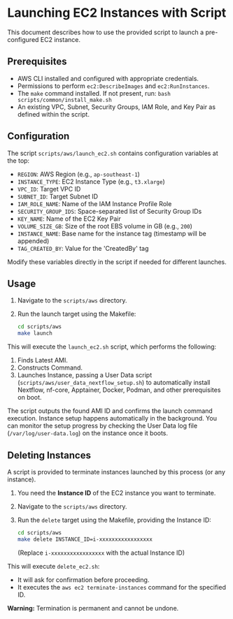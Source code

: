 # Launching EC2 Instances with Script

This document describes how to use the provided script to launch a pre-configured EC2 instance.

## Prerequisites

- AWS CLI installed and configured with appropriate credentials.
- Permissions to perform `ec2:DescribeImages` and `ec2:RunInstances`.
- The `make` command installed. If not present, run: `bash scripts/common/install_make.sh`
- An existing VPC, Subnet, Security Groups, IAM Role, and Key Pair as defined within the script.

## Configuration

The script `scripts/aws/launch_ec2.sh` contains configuration variables at the top:

- `REGION`: AWS Region (e.g., `ap-southeast-1`)
- `INSTANCE_TYPE`: EC2 Instance Type (e.g., `t3.xlarge`)
- `VPC_ID`: Target VPC ID
- `SUBNET_ID`: Target Subnet ID
- `IAM_ROLE_NAME`: Name of the IAM Instance Profile Role
- `SECURITY_GROUP_IDS`: Space-separated list of Security Group IDs
- `KEY_NAME`: Name of the EC2 Key Pair
- `VOLUME_SIZE_GB`: Size of the root EBS volume in GB (e.g., `200`)
- `INSTANCE_NAME`: Base name for the instance tag (timestamp will be appended)
- `TAG_CREATED_BY`: Value for the 'CreatedBy' tag

Modify these variables directly in the script if needed for different launches.

## Usage

1.  Navigate to the `scripts/aws` directory.
2.  Run the launch target using the Makefile:

    ```bash
    cd scripts/aws
    make launch
    ```

This will execute the `launch_ec2.sh` script, which performs the following:

1.  Finds Latest AMI.
2.  Constructs Command.
3.  Launches Instance, passing a User Data script (`scripts/aws/user_data_nextflow_setup.sh`) to automatically install Nextflow, nf-core, Apptainer, Docker, Podman, and other prerequisites on boot.

The script outputs the found AMI ID and confirms the launch command execution. Instance setup happens automatically in the background. You can monitor the setup progress by checking the User Data log file (`/var/log/user-data.log`) on the instance once it boots.

## Deleting Instances

A script is provided to terminate instances launched by this process (or any instance).

1.  You need the **Instance ID** of the EC2 instance you want to terminate.
2.  Navigate to the `scripts/aws` directory.
3.  Run the `delete` target using the Makefile, providing the Instance ID:

    ```bash
    cd scripts/aws
    make delete INSTANCE_ID=i-xxxxxxxxxxxxxxxxx 
    ```
    (Replace `i-xxxxxxxxxxxxxxxxx` with the actual Instance ID)

This will execute `delete_ec2.sh`:
- It will ask for confirmation before proceeding.
- It executes the `aws ec2 terminate-instances` command for the specified ID.

**Warning:** Termination is permanent and cannot be undone. 